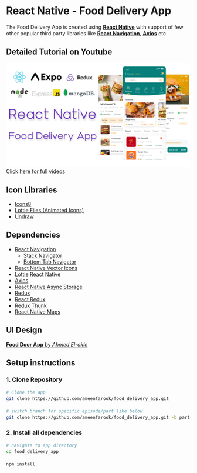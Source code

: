 # React Native - Food Delivery App

The Food Delivery App is created using [**React Native**](https://reactnative.dev "Cross Platform Mobile Application Development Framework") with support of few other popular third party libraries like [**React Navigation**](https://reactnavigation.org "For Screen Navigations"), [**Axios**](https://axios-http.com "For HTTP Requests") etc.

## Detailed Tutorial on Youtube

<a href="https://www.youtube.com/playlist?list=PLYnCQ4InLbfeJZ4ET95Jj5_bNepM3a_TT" target="_blank"><img src="blob/thumbnail.jpg" 
alt="IMAGE ALT TEXT HERE" width="1024" />Click here for full videos</a>

## Icon Libraries

- [Icons8](https://icons8.com "For Icons")
- [Lottie Files (Animated Icons)](https://lottiefiles.com "For Animated Icons")
- [Undraw](https://undraw.co "For illustrations")

## Dependencies

- [React Navigation](https://reactnavigation.org "For Screen Navigations")
  - [Stack Navigator](https://reactnavigation.org/docs/stack-navigator "Stack Navigator")
  - [Bottom Tab Navigator](https://reactnavigation.org/docs/bottom-tab-navigator "Bottom Tab Navigator")
- [React Native Vector Icons](https://github.com/oblador/react-native-vector-icons "Popular React Native Icon Library")
- [Lottie React Native](https://github.com/lottie-react-native/lottie-react-native "For Animated Icons")
- [Axios](https://axios-http.com "For HTTP Requests")
- [React Native Async Storage](https://react-native-async-storage.github.io/async-storage "For Local Storage")
- [Redux](https://redux.js.org "For State Management")
- [React Redux](https://react-redux.js.org "For State Management in React")
- [Redux Thunk](https://github.com/reduxjs/redux-thunk "Redux Thunk for Async State Management")
- [React Native Maps](https://github.com/react-native-maps/react-native-maps "For Maps")

## UI Design

[**Food Door App** by _Ahmed El-okle_](https://www.behance.net/gallery/104564545/Food-Door-app?tracking_source=search_projects_recommended%7Cfood%20delivery%20mobile%20app)

## Setup instructions

### 1. Clone Repository

```sh
# Clone the app
git clone https://github.com/ameenfarook/food_delivery_app.git

# switch branch for specific episode/part like below
git clone https://github.com/ameenfarook/food_delivery_app.git -b part-22
```

### 2. Install all dependencies

```sh
# navigate to app directory
cd food_delivery_app

npm install
```
